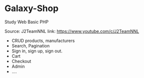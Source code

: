 # Galaxy-Shop

Study Web Basic PHP

Source: J2TeamNNL
link: https://www.youtube.com/c/J2TeamNNL

- CRUD products, manufacturers
- Search, Pagination
- Sign in, sign up, sign out.
- Cart
- Checkout
- Admin
- ....
